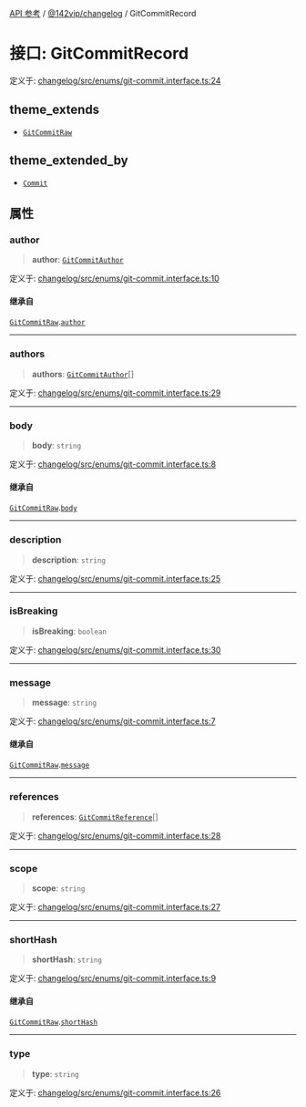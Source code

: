 [API 参考](../../../index.md) / [@142vip/changelog](../index.md) / GitCommitRecord

# 接口: GitCommitRecord

定义于: [changelog/src/enums/git-commit.interface.ts:24](https://github.com/142vip/core-x/blob/d7c32a4c72e7e50fa8291351a2283aaafcc1d8c3/packages/changelog/src/enums/git-commit.interface.ts#L24)

## theme_extends

- [`GitCommitRaw`](GitCommitRaw.md)

## theme_extended_by

- [`Commit`](Commit.md)

## 属性

### author

> **author**: [`GitCommitAuthor`](GitCommitAuthor.md)

定义于: [changelog/src/enums/git-commit.interface.ts:10](https://github.com/142vip/core-x/blob/d7c32a4c72e7e50fa8291351a2283aaafcc1d8c3/packages/changelog/src/enums/git-commit.interface.ts#L10)

#### 继承自

[`GitCommitRaw`](GitCommitRaw.md).[`author`](GitCommitRaw.md#author)

***

### authors

> **authors**: [`GitCommitAuthor`](GitCommitAuthor.md)[]

定义于: [changelog/src/enums/git-commit.interface.ts:29](https://github.com/142vip/core-x/blob/d7c32a4c72e7e50fa8291351a2283aaafcc1d8c3/packages/changelog/src/enums/git-commit.interface.ts#L29)

***

### body

> **body**: `string`

定义于: [changelog/src/enums/git-commit.interface.ts:8](https://github.com/142vip/core-x/blob/d7c32a4c72e7e50fa8291351a2283aaafcc1d8c3/packages/changelog/src/enums/git-commit.interface.ts#L8)

#### 继承自

[`GitCommitRaw`](GitCommitRaw.md).[`body`](GitCommitRaw.md#body)

***

### description

> **description**: `string`

定义于: [changelog/src/enums/git-commit.interface.ts:25](https://github.com/142vip/core-x/blob/d7c32a4c72e7e50fa8291351a2283aaafcc1d8c3/packages/changelog/src/enums/git-commit.interface.ts#L25)

***

### isBreaking

> **isBreaking**: `boolean`

定义于: [changelog/src/enums/git-commit.interface.ts:30](https://github.com/142vip/core-x/blob/d7c32a4c72e7e50fa8291351a2283aaafcc1d8c3/packages/changelog/src/enums/git-commit.interface.ts#L30)

***

### message

> **message**: `string`

定义于: [changelog/src/enums/git-commit.interface.ts:7](https://github.com/142vip/core-x/blob/d7c32a4c72e7e50fa8291351a2283aaafcc1d8c3/packages/changelog/src/enums/git-commit.interface.ts#L7)

#### 继承自

[`GitCommitRaw`](GitCommitRaw.md).[`message`](GitCommitRaw.md#message)

***

### references

> **references**: [`GitCommitReference`](GitCommitReference.md)[]

定义于: [changelog/src/enums/git-commit.interface.ts:28](https://github.com/142vip/core-x/blob/d7c32a4c72e7e50fa8291351a2283aaafcc1d8c3/packages/changelog/src/enums/git-commit.interface.ts#L28)

***

### scope

> **scope**: `string`

定义于: [changelog/src/enums/git-commit.interface.ts:27](https://github.com/142vip/core-x/blob/d7c32a4c72e7e50fa8291351a2283aaafcc1d8c3/packages/changelog/src/enums/git-commit.interface.ts#L27)

***

### shortHash

> **shortHash**: `string`

定义于: [changelog/src/enums/git-commit.interface.ts:9](https://github.com/142vip/core-x/blob/d7c32a4c72e7e50fa8291351a2283aaafcc1d8c3/packages/changelog/src/enums/git-commit.interface.ts#L9)

#### 继承自

[`GitCommitRaw`](GitCommitRaw.md).[`shortHash`](GitCommitRaw.md#shorthash)

***

### type

> **type**: `string`

定义于: [changelog/src/enums/git-commit.interface.ts:26](https://github.com/142vip/core-x/blob/d7c32a4c72e7e50fa8291351a2283aaafcc1d8c3/packages/changelog/src/enums/git-commit.interface.ts#L26)

